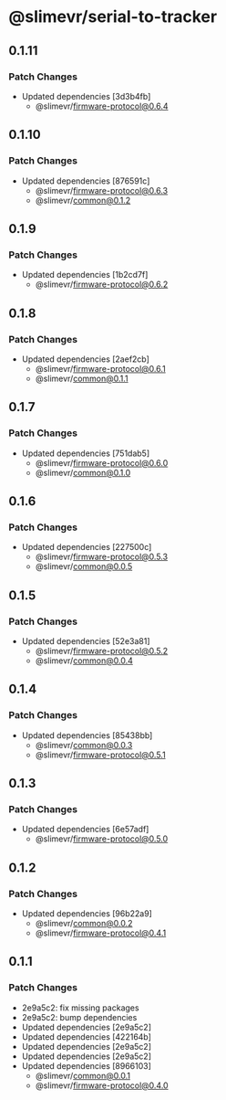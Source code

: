 # @slimevr/serial-to-tracker

## 0.1.11

### Patch Changes

- Updated dependencies [3d3b4fb]
  - @slimevr/firmware-protocol@0.6.4

## 0.1.10

### Patch Changes

- Updated dependencies [876591c]
  - @slimevr/firmware-protocol@0.6.3
  - @slimevr/common@0.1.2

## 0.1.9

### Patch Changes

- Updated dependencies [1b2cd7f]
  - @slimevr/firmware-protocol@0.6.2

## 0.1.8

### Patch Changes

- Updated dependencies [2aef2cb]
  - @slimevr/firmware-protocol@0.6.1
  - @slimevr/common@0.1.1

## 0.1.7

### Patch Changes

- Updated dependencies [751dab5]
  - @slimevr/firmware-protocol@0.6.0
  - @slimevr/common@0.1.0

## 0.1.6

### Patch Changes

- Updated dependencies [227500c]
  - @slimevr/firmware-protocol@0.5.3
  - @slimevr/common@0.0.5

## 0.1.5

### Patch Changes

- Updated dependencies [52e3a81]
  - @slimevr/firmware-protocol@0.5.2
  - @slimevr/common@0.0.4

## 0.1.4

### Patch Changes

- Updated dependencies [85438bb]
  - @slimevr/common@0.0.3
  - @slimevr/firmware-protocol@0.5.1

## 0.1.3

### Patch Changes

- Updated dependencies [6e57adf]
  - @slimevr/firmware-protocol@0.5.0

## 0.1.2

### Patch Changes

- Updated dependencies [96b22a9]
  - @slimevr/common@0.0.2
  - @slimevr/firmware-protocol@0.4.1

## 0.1.1

### Patch Changes

- 2e9a5c2: fix missing packages
- 2e9a5c2: bump dependencies
- Updated dependencies [2e9a5c2]
- Updated dependencies [422164b]
- Updated dependencies [2e9a5c2]
- Updated dependencies [2e9a5c2]
- Updated dependencies [8966103]
  - @slimevr/common@0.0.1
  - @slimevr/firmware-protocol@0.4.0
